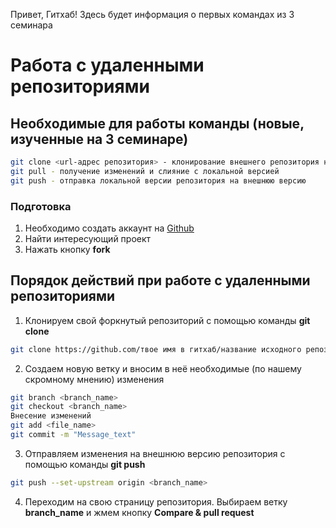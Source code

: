 Привет, Гитхаб! Здесь будет информация о первых командах из 3 семинара

# Работа с удаленными репозиториями
## Необходимые для работы команды (новые, изученные на 3 семинаре)
```sh
git clone <url-адрес репозитория> - клонирование внешнего репозитория на локальный ПК
git pull - получение изменений и слияние с локальной версией
git push - отправка локальной версии репозитория на внешнюю версию
```
### Подготовка
1. Необходимо создать аккаунт на [Github](http://github.com "github.com")
2. Найти интересующий проект
3. Нажать кнопку **fork**

## Порядок действий при работе с удаленными репозиториями
1. Клонируем свой форкнутый репозиторий с помощью команды __git clone__
```sh
git clone https://github.com/твое имя в гитхаб/название исходного репозитория.git
```
2. Создаем новую ветку и вносим в неё необходимые (по нашему скромному мнению) изменения
```sh
git branch <branch_name>
git checkout <branch_name>
Внесение изменений
git add <file_name>
git commit -m "Message_text"
```
3. Отправляем изменения на внешнюю версию репозитория с помощью команды __git push__
```sh
git push --set-upstream origin <branch_name>
```
4. Переходим на свою страницу репозитория. Выбираем ветку **branch_name** и жмем кнопку **Compare & pull request**
